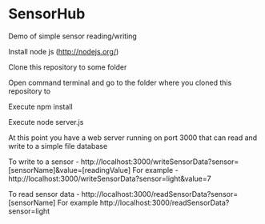 SensorHub
=========

Demo of simple sensor reading/writing

Install node js (http://nodejs.org/)

Clone this repository to some folder

Open command terminal and go to the folder where you cloned this repository to

Execute npm install

Execute node server.js


At this point you have a web server running on port 3000 that can read and write to a simple file database


To write to a sensor - http://localhost:3000/writeSensorData?sensor=[sensorName]&value=[readingValue]
For example - http://localhost:3000/writeSensorData?sensor=light&value=7


To read sensor data - http://localhost:3000/readSensorData?sensor=[sensorName]
For example http://localhost:3000/readSensorData?sensor=light
